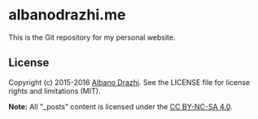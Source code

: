 # albanodrazhi.me

This is the Git repository for my personal website.


## License

Copyright (c) 2015-2016 [Albano Drazhi](http://www.albanodrazhi.me). See the LICENSE file for license rights and limitations (MIT).

**Note:** All "_posts" content is licensed under the [CC BY-NC-SA 4.0](http://creativecommons.org/licenses/by-nc-sa/4.0/).
